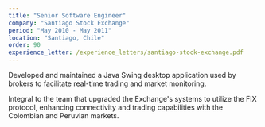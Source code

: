 ```yaml
---
title: "Senior Software Engineer"
company: "Santiago Stock Exchange"
period: "May 2010 - May 2011"
location: "Santiago, Chile"
order: 90
experience_letter: /experience_letters/santiago-stock-exchange.pdf
---
```


Developed and maintained a Java Swing desktop application used by brokers to facilitate real-time trading and market monitoring.

Integral to the team that upgraded the Exchange's systems to utilize the FIX protocol, enhancing connectivity and trading capabilities with the Colombian and Peruvian markets.